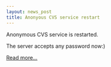 ```yaml
---
layout: news_post
title: Anonyous CVS service restart
---
```


Anonymous <span class="caps">CVS</span> service is restarted.

The server accepts any password now:)

[Read more…](/en/news/2004/06/22/anonyous-cvs-service-restart/announce/)

